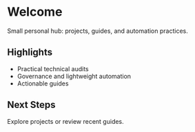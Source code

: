 # Welcome

Small personal hub: projects, guides, and automation practices.

## Highlights
- Practical technical audits
- Governance and lightweight automation
- Actionable guides

## Next Steps
Explore projects or review recent guides.
